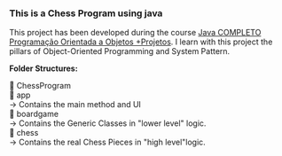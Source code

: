 ### This is a Chess Program using java

This project has been developed during the course [Java COMPLETO Programação Orientada a Objetos +Projetos](https://www.udemy.com/course/java-curso-completo/).
I learn with this project the pillars of Object-Oriented Programming and System Pattern.

**Folder Structures:**

:open_file_folder: ChessProgram<br>
    :open_file_folder: app<br>
        -> Contains the main method and UI<br>
    :open_file_folder: boardgame<br>
        -> Contains the Generic Classes in "lower level" logic.<br>
    :open_file_folder: chess<br>
        -> Contains the real Chess Pieces in "high level"logic.
